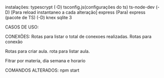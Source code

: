 instalações:
typescrypt (-D)
tsconfig.js(configurações do ts)
ts-node-dev (-D) [Para reload instantaneo a cada alteração]
express (Para)
express (pacote de TS) (-D) 
knex
sqlite 3


CASOS DE USO:

CONEXÕES:
Rotas para listar o total de conexoes realizadas.
Rotas para conexão

Rotas para criar aula.
rota para listar aula.

Fitrar por materia, dia semana e horario



COMANDOS ALTERADOS:
npm start